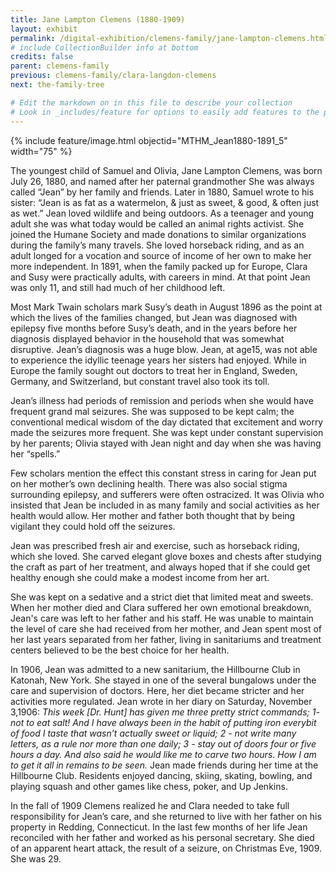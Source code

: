 ```yaml
---
title: Jane Lampton Clemens (1880-1909)
layout: exhibit
permalink: /digital-exhibition/clemens-family/jane-lampton-clemens.html
# include CollectionBuilder info at bottom
credits: false
parent: clemens-family
previous: clemens-family/clara-langdon-clemens
next: the-family-tree

# Edit the markdown on in this file to describe your collection
# Look in _includes/feature for options to easily add features to the page
---
```


{% include feature/image.html objectid="MTHM_Jean1880-1891_5" width="75" %}

The youngest child of Samuel and Olivia, Jane Lampton Clemens, was born July 26, 1880, and named after her paternal grandmother She was always called “Jean” by her family and friends. Later in 1880, Samuel wrote to his sister: “Jean is as fat as a watermelon, & just as sweet, & good, & often just as wet.” Jean loved wildlife and being outdoors. As a teenager and young adult she was what today would be called an animal rights activist. She joined the Humane Society and made donations to similar organizations during the family’s many travels. She loved horseback riding, and as an adult longed for a vocation and source of income of her own to make her more independent. In 1891, when the family packed up for Europe, Clara and Susy were practically adults‚ with careers in mind. At that point Jean was only 11, and still had much of her childhood left.

Most Mark Twain scholars mark Susy’s death in August 1896 as the point at which the lives of the families changed, but Jean was diagnosed with epilepsy five months before Susy’s death, and in the years before her diagnosis displayed behavior in the household that was somewhat disruptive. Jean’s diagnosis was a huge blow. Jean, at age15, was not able to experience the idyllic teenage years her sisters had enjoyed. While in Europe the family sought out doctors to treat her in England, Sweden, Germany‚ and Switzerland, but constant travel also took its toll.

Jean’s illness had periods of remission and periods when she would have frequent grand mal seizures. She was supposed to be kept calm; the conventional medical wisdom of the day dictated that excitement and worry made the seizures more frequent. She was kept under constant supervision by her parents; Olivia stayed with Jean night and day when she was having her “spells.”

Few scholars mention the effect this constant stress in caring for Jean put on her mother’s own declining health. There was also social stigma surrounding epilepsy, and sufferers were often ostracized. It was Olivia who insisted that Jean be included in as many family and social activities as her health would allow. Her mother and father both thought that by being vigilant they could hold off the seizures.

Jean was prescribed fresh air and exercise, such as horseback riding, which she loved. She carved elegant glove boxes and chests after studying the craft as part of her treatment, and always hoped that if she could get healthy enough she could make a modest income from her art.

She was kept on a sedative and a strict diet that limited meat and sweets. When her mother died and Clara suffered her own emotional breakdown, Jean's care was left to her father and his staff. He was unable to maintain the level of care she had received from her mother, and Jean spent most of her last years separated from her father, living in sanitariums and treatment centers believed to be the best choice for her health. 

In 1906, Jean was admitted to a new sanitarium, the Hillbourne Club in Katonah, New York. She stayed in one of the several bungalows under the care and supervision of doctors. Here, her diet became stricter and her activities more regulated. Jean wrote in her diary on Saturday, November 3,1906: _This week [Dr. Hunt] has given me three pretty strict commands; 1- not to eat salt! And I have always been in the habit of putting iron everybit of food I taste that wasn’t actually sweet or liquid; 2 - not write many letters, as a rule nor more than one daily; 3 - stay out of doors four or five hours a day. And also said he would like me to carve two hours. How I am to get it all in remains to be seen._ Jean made friends during her time at the Hillbourne Club. Residents enjoyed dancing, skiing, skating, bowling, and playing squash and other games like chess, poker, and Up Jenkins.

In the fall of 1909 Clemens realized he and Clara needed to take full responsibility for Jean’s care, and she returned to live with her father on his property in Redding, Connecticut. In the last few months of her life Jean reconciled with her father and worked as his personal secretary. She died of an apparent heart attack, the result of a seizure, on Christmas Eve, 1909. She was 29.
